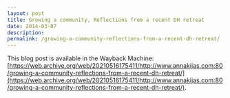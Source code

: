 ```yaml
---
layout: post
title: Growing a community, Reflections from a recent DH retreat
date: 2014-03-07
description:
permalink: /growing-a-community-reflections-from-a-recent-dh-retreat/
---
```


This blog post is available in the Wayback Machine: [https://web.archive.org/web/20210516175411/http://www.annakijas.com:80/growing-a-community-reflections-from-a-recent-dh-retreat/](https://web.archive.org/web/20210516175411/http://www.annakijas.com:80/growing-a-community-reflections-from-a-recent-dh-retreat/).